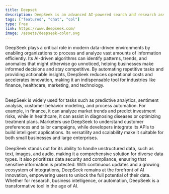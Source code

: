 ```yaml
---
title: Deepsek
description: DeepSeek is an advanced AI-powered search and research assistant designed to provide deep, accurate, and context-aware insights. It helps users discover relevant information, analyze complex topics, and generate summaries by leveraging AI-driven search capabilities. Ideal for researchers, writers, and professionals seeking precise and meaningful data. 🔍🤖📚
tags: ["featured", "chat", "col"]
type: Free
link: https://www.deepseek.com/
image: /assets/deepseek-color.svg
---
```

DeepSeek plays a critical role in modern data-driven environments by enabling organizations to process and analyze vast amounts of information efficiently. Its AI-driven algorithms can identify patterns, trends, and anomalies that might otherwise go unnoticed, helping businesses make informed decisions and stay competitive. By automating repetitive tasks and providing actionable insights, DeepSeek reduces operational costs and accelerates innovation, making it an indispensable tool for industries like finance, healthcare, marketing, and technology.

<br>
DeepSeek is widely used for tasks such as predictive analytics, sentiment analysis, customer behavior modeling, and process automation. For example, in finance, it can analyze market trends and predict investment risks, while in healthcare, it can assist in diagnosing diseases or optimizing treatment plans. Marketers use DeepSeek to understand customer preferences and tailor campaigns, while developers integrate its APIs to build intelligent applications. Its versatility and scalability make it suitable for both small businesses and large enterprises.

<br>
<br>
DeepSeek stands out for its ability to handle unstructured data, such as text, images, and audio, making it a comprehensive solution for diverse data types. It also prioritizes data security and compliance, ensuring that sensitive information is protected. With continuous updates and a growing ecosystem of integrations, DeepSeek remains at the forefront of AI innovation, empowering users to unlock the full potential of their data. Whether for research, business intelligence, or automation, DeepSeek is a transformative tool in the age of AI.
